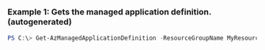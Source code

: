 
### Example 1: Gets the managed application definition. (autogenerated)
```powershell
PS C:\> Get-AzManagedApplicationDefinition -ResourceGroupName MyResourceGroup


